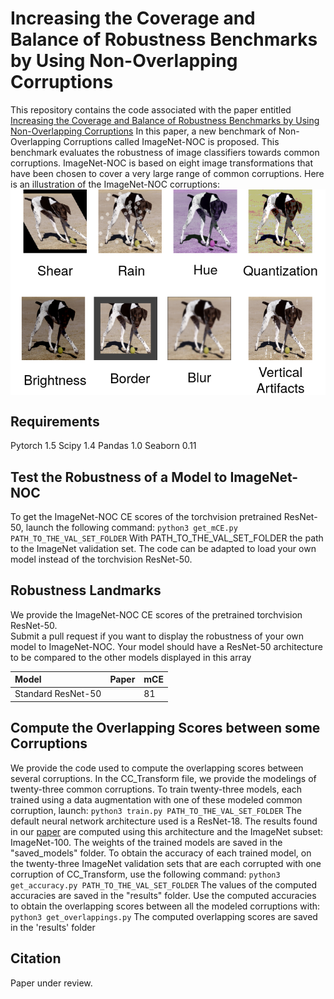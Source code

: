 # Increasing the Coverage and Balance of Robustness Benchmarks by Using Non-Overlapping Corruptions
This repository contains the code associated with the paper entitled [Increasing the Coverage and Balance of Robustness Benchmarks by Using Non-Overlapping Corruptions](https://linktothepaper)
In this paper, a new benchmark of Non-Overlapping Corruptions called ImageNet-NOC is proposed. This benchmark evaluates the robustness of image classifiers towards common corruptions.
ImageNet-NOC is based on eight image transformations that have been chosen to cover a very large range of common corruptions. Here is an illustration of the ImageNet-NOC corruptions:
<img align="center" src="illustrations/benchmark_illustration.png" width="900">

## Requirements
Pytorch 1.5
Scipy 1.4
Pandas 1.0
Seaborn 0.11

## Test the Robustness of a Model to ImageNet-NOC
To get the ImageNet-NOC CE scores of the torchvision pretrained ResNet-50, launch the following command:
`python3 get_mCE.py PATH_TO_THE_VAL_SET_FOLDER`
With PATH_TO_THE_VAL_SET_FOLDER the path to the ImageNet validation set.
The code can be adapted to load your own model instead of the torchvision ResNet-50.

## Robustness Landmarks
We provide the ImageNet-NOC CE scores of the pretrained torchvision ResNet-50.<br/>
Submit a pull request if you want to display the robustness of your own model to ImageNet-NOC. Your model should have a ResNet-50 architecture to be compared to the other models displayed in this array <br/>

| Model     | Paper    | mCE   |
| :------------- | :------------- | :------------- |
| Standard ResNet-50       |        | 81     |

## Compute the Overlapping Scores between some Corruptions
We provide the code used to compute the overlapping scores between several corruptions.
In the CC_Transform file, we provide the modelings of twenty-three common corruptions.
To train twenty-three models, each trained using a data augmentation with one of these modeled common corruption, launch:
`python3 train.py PATH_TO_THE_VAL_SET_FOLDER`
The default neural network architecture used is a ResNet-18. The results found in our [paper](https://linktothepaper) are computed using this architecture and the ImageNet subset: ImageNet-100.
The weights of the trained models are saved in the "saved_models" folder.
To obtain the accuracy of each trained model, on the twenty-three ImageNet validation sets that are each corrupted with one corruption of CC_Transform, use the following command:
`python3 get_accuracy.py PATH_TO_THE_VAL_SET_FOLDER`
The values of the computed accuracies are saved in the "results" folder.
Use the computed accuracies to obtain the overlapping scores between all the modeled corruptions with:
`python3 get_overlappings.py`
The computed overlapping scores are saved in the 'results' folder

## Citation
Paper under review.
